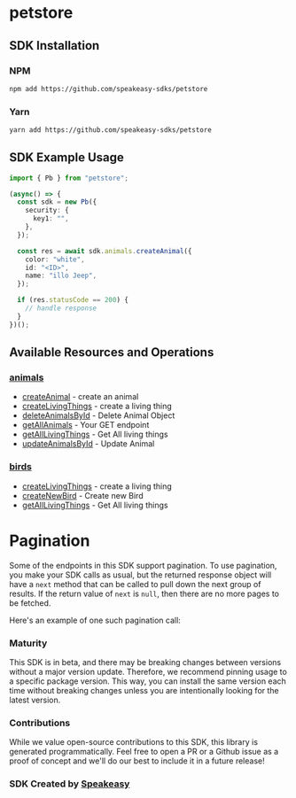 # petstore

<!-- Start SDK Installation -->
## SDK Installation

### NPM

```bash
npm add https://github.com/speakeasy-sdks/petstore
```

### Yarn

```bash
yarn add https://github.com/speakeasy-sdks/petstore
```
<!-- End SDK Installation -->

## SDK Example Usage
<!-- Start SDK Example Usage -->
```typescript
import { Pb } from "petstore";

(async() => {
  const sdk = new Pb({
    security: {
      key1: "",
    },
  });

  const res = await sdk.animals.createAnimal({
    color: "white",
    id: "<ID>",
    name: "illo Jeep",
  });

  if (res.statusCode == 200) {
    // handle response
  }
})();
```
<!-- End SDK Example Usage -->

<!-- Start SDK Available Operations -->
## Available Resources and Operations


### [animals](docs/sdks/animals/README.md)

* [createAnimal](docs/sdks/animals/README.md#createanimal) - create an animal
* [createLivingThings](docs/sdks/animals/README.md#createlivingthings) - create a living thing
* [deleteAnimalsById](docs/sdks/animals/README.md#deleteanimalsbyid) - Delete Animal Object
* [getAllAnimals](docs/sdks/animals/README.md#getallanimals) - Your GET endpoint
* [getAllLivingThings](docs/sdks/animals/README.md#getalllivingthings) - Get All living things
* [updateAnimalsById](docs/sdks/animals/README.md#updateanimalsbyid) - Update Animal

### [birds](docs/sdks/birds/README.md)

* [createLivingThings](docs/sdks/birds/README.md#createlivingthings) - create a living thing
* [createNewBird](docs/sdks/birds/README.md#createnewbird) - Create new Bird
* [getAllLivingThings](docs/sdks/birds/README.md#getalllivingthings) - Get All living things
<!-- End SDK Available Operations -->



<!-- Start Dev Containers -->

<!-- End Dev Containers -->



<!-- Start Pagination -->
# Pagination

Some of the endpoints in this SDK support pagination. To use pagination, you make your SDK calls as usual, but the
returned response object will have a `next` method that can be called to pull down the next group of results. If the
return value of `next` is `null`, then there are no more pages to be fetched.

Here's an example of one such pagination call:
<!-- End Pagination -->

<!-- Placeholder for Future Speakeasy SDK Sections -->



### Maturity

This SDK is in beta, and there may be breaking changes between versions without a major version update. Therefore, we recommend pinning usage
to a specific package version. This way, you can install the same version each time without breaking changes unless you are intentionally
looking for the latest version.

### Contributions

While we value open-source contributions to this SDK, this library is generated programmatically.
Feel free to open a PR or a Github issue as a proof of concept and we'll do our best to include it in a future release!

### SDK Created by [Speakeasy](https://docs.speakeasyapi.dev/docs/using-speakeasy/client-sdks)
